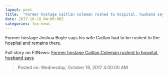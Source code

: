 ```yaml
---
layout: post
title:  "Former hostage Caitlan Coleman rushed to hospital, husband says"
date: 2017-10-18 04:00:00Z
categories: fox-news
---
```


Former hostage Joshua Boyle says his wife Caitlan had to be rushed to the hospital and remains there.


Full story on F3News: [Former hostage Caitlan Coleman rushed to hospital, husband says](http://www.f3nws.com/n/yRHWdF)

> Posted on: Wednesday, October 18, 2017 4:00:00 AM
